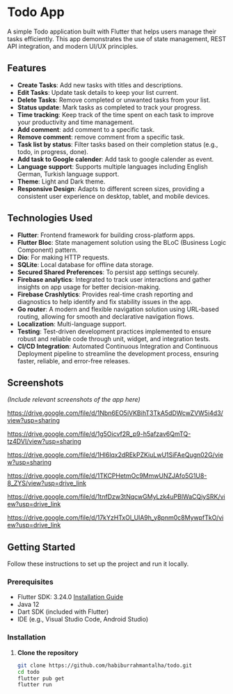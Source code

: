 # Todo App

A simple Todo application built with Flutter that helps users manage their tasks efficiently. 
This app demonstrates the use of state management, REST API integration, and modern UI/UX principles.

## Features

- **Create Tasks**: Add new tasks with titles and descriptions.
- **Edit Tasks**: Update task details to keep your list current.
- **Delete Tasks**: Remove completed or unwanted tasks from your list.
- **Status update**: Mark tasks as completed to track your progress.
- **Time tracking**: Keep track of the time spent on each task to improve your productivity and time management.
- **Add comment**: add comment to a specific task.
- **Remove comment**: remove comment from a specific task.
- **Task list by status**: Filter tasks based on their completion status (e.g., todo, in progress, done).
- **Add task to Google calender**: Add task to google calender as event.
- **Language support**: Supports multiple languages including English German, Turkish language support.
- **Theme**: Light and Dark theme.
- **Responsive Design**: Adapts to different screen sizes, providing a consistent user experience on desktop, tablet, and mobile devices.

## Technologies Used

- **Flutter**: Frontend framework for building cross-platform apps.
- **Flutter Bloc**: State management solution using the BLoC (Business Logic Component) pattern.
- **Dio**: For making HTTP requests.
- **SQLite**: Local database for offline data storage.
- **Secured Shared Preferences**: To persist app settings securely.
- **Firebase analytics**: Integrated to track user interactions and gather insights on app usage for better decision-making.
- **Firebase Crashlytics**: Provides real-time crash reporting and diagnostics to help identify and fix stability issues in the app.
- **Go router**: A modern and flexible navigation solution using URL-based routing, allowing for smooth and declarative navigation flows.
- **Localization**: Multi-language support.
- **Testing**: Test-driven development practices implemented to ensure robust and reliable code through unit, widget, and integration tests.
- **CI/CD Integration**: Automated Continuous Integration and Continuous Deployment pipeline to streamline the development process, ensuring faster, reliable, and error-free releases.


## Screenshots

*(Include relevant screenshots of the app here)*

https://drive.google.com/file/d/1Nbn6EO5iVKBihT3TkA5dDWcwZVW5i4d3/view?usp=sharing

https://drive.google.com/file/d/1g5Oicvf2R_p9-h5afzav6QmTQ-tz4DVI/view?usp=sharing

https://drive.google.com/file/d/1Hl6lqx2dREkPZKiuLwU1SiFAeQugn02G/view?usp=sharing

https://drive.google.com/file/d/1TKCPHetmOc9MmwUNZJAfo5G1U8-8_ZYS/view?usp=drive_link

https://drive.google.com/file/d/1tnfDzw3tNqcwGMyLzk4uPBlWaCQiySRK/view?usp=drive_link

https://drive.google.com/file/d/17kYzHTxOl_UlA9h_y8pnm0c8MywpfTkO/view?usp=drive_link

## Getting Started

Follow these instructions to set up the project and run it locally.

### Prerequisites

- Flutter SDK: 3.24.0 [Installation Guide](https://flutter.dev/docs/get-started/install)
- Java 12
- Dart SDK (included with Flutter)
- IDE (e.g., Visual Studio Code, Android Studio)

### Installation

1. **Clone the repository**

   ```bash
   git clone https://github.com/habiburrahmantalha/todo.git
   cd todo
   flutter pub get
   flutter run
